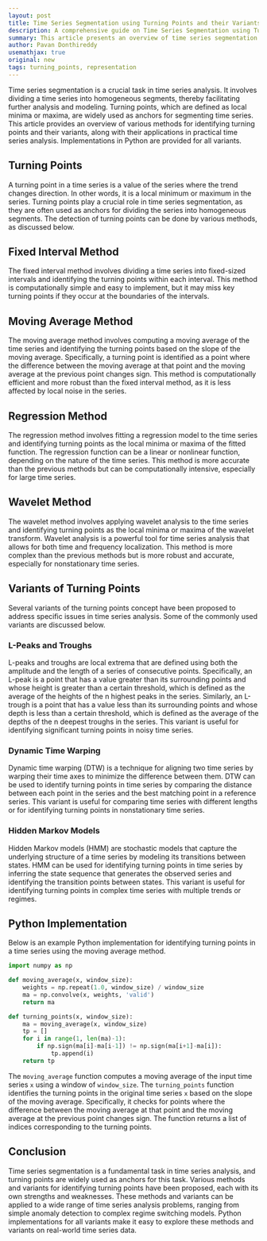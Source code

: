 ```yaml
---
layout: post
title: Time Series Segmentation using Turning Points and their Variants
description: A comprehensive guide on Time Series Segmentation using Turning Points and their Variants
summary: This article presents an overview of time series segmentation using turning points and their variants. It explores various methods for identifying turning points and their applications in practical time series analysis. Python implementations are provided for all variants.
author: Pavan Donthireddy
usemathjax: true
original: new
tags: turning_points, representation 
---
```


Time series segmentation is a crucial task in time series analysis. It involves dividing a time series into homogeneous segments, thereby facilitating further analysis and modeling. Turning points, which are defined as local minima or maxima, are widely used as anchors for segmenting time series. This article provides an overview of various methods for identifying turning points and their variants, along with their applications in practical time series analysis. Implementations in Python are provided for all variants.

## Turning Points

A turning point in a time series is a value of the series where the trend changes direction. In other words, it is a local minimum or maximum in the series. Turning points play a crucial role in time series segmentation, as they are often used as anchors for dividing the series into homogeneous segments. The detection of turning points can be done by various methods, as discussed below.

## Fixed Interval Method

The fixed interval method involves dividing a time series into fixed-sized intervals and identifying the turning points within each interval. This method is computationally simple and easy to implement, but it may miss key turning points if they occur at the boundaries of the intervals. 

## Moving Average Method

The moving average method involves computing a moving average of the time series and identifying the turning points based on the slope of the moving average. Specifically, a turning point is identified as a point where the difference between the moving average at that point and the moving average at the previous point changes sign. This method is computationally efficient and more robust than the fixed interval method, as it is less affected by local noise in the series.

## Regression Method

The regression method involves fitting a regression model to the time series and identifying turning points as the local minima or maxima of the fitted function. The regression function can be a linear or nonlinear function, depending on the nature of the time series. This method is more accurate than the previous methods but can be computationally intensive, especially for large time series.

## Wavelet Method

The wavelet method involves applying wavelet analysis to the time series and identifying turning points as the local minima or maxima of the wavelet transform. Wavelet analysis is a powerful tool for time series analysis that allows for both time and frequency localization. This method is more complex than the previous methods but is more robust and accurate, especially for nonstationary time series.

## Variants of Turning Points

Several variants of the turning points concept have been proposed to address specific issues in time series analysis. Some of the commonly used variants are discussed below.

### L-Peaks and Troughs

L-peaks and troughs are local extrema that are defined using both the amplitude and the length of a series of consecutive points. Specifically, an L-peak is a point that has a value greater than its surrounding points and whose height is greater than a certain threshold, which is defined as the average of the heights of the n highest peaks in the series. Similarly, an L-trough is a point that has a value less than its surrounding points and whose depth is less than a certain threshold, which is defined as the average of the depths of the n deepest troughs in the series. This variant is useful for identifying significant turning points in noisy time series.

### Dynamic Time Warping

Dynamic time warping (DTW) is a technique for aligning two time series by warping their time axes to minimize the difference between them. DTW can be used to identify turning points in time series by comparing the distance between each point in the series and the best matching point in a reference series. This variant is useful for comparing time series with different lengths or for identifying turning points in nonstationary time series.

### Hidden Markov Models

Hidden Markov models (HMM) are stochastic models that capture the underlying structure of a time series by modeling its transitions between states. HMM can be used for identifying turning points in time series by inferring the state sequence that generates the observed series and identifying the transition points between states. This variant is useful for identifying turning points in complex time series with multiple trends or regimes.

## Python Implementation

Below is an example Python implementation for identifying turning points in a time series using the moving average method.

```python
import numpy as np

def moving_average(x, window_size):
    weights = np.repeat(1.0, window_size) / window_size
    ma = np.convolve(x, weights, 'valid')
    return ma

def turning_points(x, window_size):
    ma = moving_average(x, window_size)
    tp = []
    for i in range(1, len(ma)-1):
        if np.sign(ma[i]-ma[i-1]) != np.sign(ma[i+1]-ma[i]):
            tp.append(i)
    return tp
```

The `moving_average` function computes a moving average of the input time series `x` using a window of `window_size`. The `turning_points` function identifies the turning points in the original time series `x` based on the slope of the moving average. Specifically, it checks for points where the difference between the moving average at that point and the moving average at the previous point changes sign. The function returns a list of indices corresponding to the turning points.

## Conclusion

Time series segmentation is a fundamental task in time series analysis, and turning points are widely used as anchors for this task. Various methods and variants for identifying turning points have been proposed, each with its own strengths and weaknesses. These methods and variants can be applied to a wide range of time series analysis problems, ranging from simple anomaly detection to complex regime switching models. Python implementations for all variants make it easy to explore these methods and variants on real-world time series data.